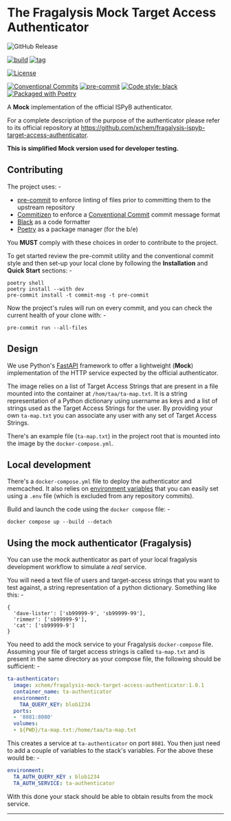 # The Fragalysis Mock Target Access Authenticator

![GitHub Release](https://img.shields.io/github/v/release/xchem/fragalysis-mock-target-access-authenticator?include_prereleases)

[![build](https://github.com/xchem/fragalysis-mock-target-access-authenticator/actions/workflows/build.yaml/badge.svg)](https://github.com/xchem/fragalysis-mock-target-access-authenticator/actions/workflows/build.yaml)
[![tag](https://github.com/xchem/fragalysis-mock-target-access-authenticator/actions/workflows/tag.yaml/badge.svg)](https://github.com/xchem/fragalysis-mock-target-access-authenticator/actions/workflows/tag.yaml)

[![License](http://img.shields.io/badge/license-Apache%202.0-blue.svg?style=flat)](https://github.com/xchem/fragalysis-mock-target-access-authenticator/blob/master/LICENSE.txt)

[![Conventional Commits](https://img.shields.io/badge/Conventional%20Commits-1.0.0-yellow.svg)](https://conventionalcommits.org)
[![pre-commit](https://img.shields.io/badge/pre--commit-enabled-brightgreen?logo=pre-commit&logoColor=white)](https://github.com/pre-commit/pre-commit)
[![Code style: black](https://img.shields.io/badge/code%20style-black-000000.svg)](https://github.com/psf/black)
[![Packaged with Poetry](https://img.shields.io/badge/packaging-poetry-cyan.svg)](https://python-poetry.org/)

A **Mock** implementation of the official ISPyB authenticator.

For a complete description of the purpose of the authenticator please refer to its
official repository at https://github.com/xchem/fragalysis-ispyb-target-access-authenticator.

**This is simplified Mock version used for developer testing.**

## Contributing
The project uses: -

- [pre-commit] to enforce linting of files prior to committing them to the
  upstream repository
- [Commitizen] to enforce a [Conventional Commit] commit message format
- [Black] as a code formatter
- [Poetry] as a package manager (for the b/e)

You **MUST** comply with these choices in order to  contribute to the project.

To get started review the pre-commit utility and the conventional commit style
and then set-up your local clone by following the **Installation** and
**Quick Start** sections: -

    poetry shell
    poetry install --with dev
    pre-commit install -t commit-msg -t pre-commit

Now the project's rules will run on every commit, and you can check the
current health of your clone with: -

    pre-commit run --all-files

## Design
We use Python's [FastAPI] framework to offer a lightweight (**Mock**) implementation of
the HTTP service expected by the official authenticator.

The image relies on a list of Target Access Strings that are present in a file
mounted into the container at `/hom/taa/ta-map.txt`. It is a string representation
of a Python dictionary using username as keys and a list of strings used as the
Target Access Strings for the user. By providing your own `ta-map.txt` you can
associate any user with any set of Target Access Strings.

There's an example file (`ta-map.txt`) in the project root that is
mounted into the image by the `docker-compose.yml`.

## Local development
There's a `docker-compose.yml` file to deploy the authenticator and memcached.
It also relies on [environment variables] that you can easily set using a `.env` file
(which is excluded from any repository commits).

Build and launch the code using the `docker compose` file: -

    docker compose up --build --detach

## Using the mock authenticator (Fragalysis)
You can use the mock authenticator as part of your local fragalysis development
workflow to simulate a _real_ service.

You will need a text file of users and target-access strings that you want to
test against, a string representation of a python dictionary. Something like this: -

```
{
  'dave-lister': ['sb99999-9', 'sb99999-99'],
  'rimmer': ['sb99999-9'],
  'cat': ['sb99999-9']
}
```

You need to add the mock service to your Fragalysis `docker-compose` file.
Assuming your file of target access strings is called `ta-map.txt` and is present in the
same directory as your compose file, the following should be sufficient: -

```yaml
ta-authenticator:
  image: xchem/fragalysis-mock-target-access-authenticator:1.0.1
  container_name: ta-authenticator
  environment:
    TAA_QUERY_KEY: blob1234
  ports:
  - '8081:8080'
  volumes:
  - ${PWD}/ta-map.txt:/home/taa/ta-map.txt
```

This creates a service at `ta-authenticator` on port `8081`. You then
just need to add a couple of variables to the stack's variables.
For the above these would be: -

```yaml
environment:
  TA_AUTH_QUERY_KEY : blob1234
  TA_AUTH_SERVICE: ta-authenticator
```

With this done your stack should be able to obtain results from the
mock service.

---

[black]: https://black.readthedocs.io/en/stable
[commitizen]: https://commitizen-tools.github.io/commitizen/
[conventional commit]: https://www.conventionalcommits.org/en/v1.0.0/
[environment variables]: https://docs.docker.com/compose/how-tos/environment-variables/set-environment-variables/
[fastapi]: https://fastapi.tiangolo.com
[poetry]: https://python-poetry.org
[pre-commit]: https://pre-commit.com
